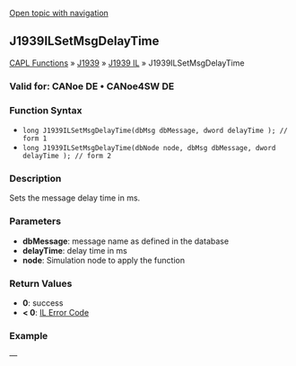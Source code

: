 [Open topic with navigation](../../../../../../CANoeDEFamily.htm#Topics/CAPLFunctions/J1939/J1939InteractionLayer/Functions/CAPLfunctionj1939ilsetmsgdelaytime.md)

## J1939ILSetMsgDelayTime

[CAPL Functions](../../../CAPLfunctions.md) » [J1939](../../CAPLfunctionsJ1939StartPage.md) » [J1939 IL](../CAPLfunctionsJ1939ILOverview.md) » J1939ILSetMsgDelayTime

### Valid for: CANoe DE • CANoe4SW DE

### Function Syntax

- `long J1939ILSetMsgDelayTime(dbMsg dbMessage, dword delayTime ); // form 1`
- `long J1939ILSetMsgDelayTime(dbNode node, dbMsg dbMessage, dword delayTime ); // form 2`

### Description

Sets the message delay time in ms.

### Parameters

- **dbMessage**: message name as defined in the database
- **delayTime**: delay time in ms
- **node**: Simulation node to apply the function

### Return Values

- **0**: success
- **< 0**: [IL Error Code](../../../CAPLfunctionsISOj1939ErrorCodes.md)

### Example

—
